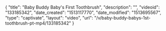 {
    "title": "Baby Buddy Baby's First Toothbrush",
    "description": "",
    "videoid": "133185342",
    "date_created": "1513117770",
    "date_modified": "1513695567",
    "type": "captivate",
    "layout": "video",
    "url": "\/v\/baby-buddy-babys-1st-toothbrush-pt-mp4\/133185342"
}